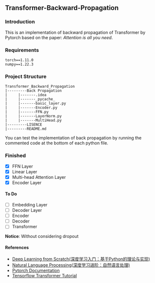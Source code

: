 ## Transformer-Backward-Propagation

### Introduction

This is an implementation of backward propagation of Transformer by Pytorch based on the paper: *Attention is all you need*.

### Requirements

```
torch==1.11.0
numpy==1.22.3
```

### Project Structure

```
Transformer_Backward_Propagation
|---------Back Propagation
|	  |-------.idea
|	  |-------_pycache_
|	  |-------basic_layer.py
|	  |-------Encoder.py
|	  |-------FFN.py
|	  |-------LayerNorm.py
|	  |-------MultiHead.py
|---------LISENCE
|---------README.md
```

You can test the implementation of back propagation by running the commented code at the bottom of each python file.

### Finished

- [x] FFN Layer
- [x] Linear Layer
- [x] Multi-head Attention Layer
- [x] Encoder Layer

#### To Do

- [ ] Embedding Layer
- [ ] Decoder Layer
- [ ] Encoder
- [ ] Decoder
- [ ] Transformer

**Notice**: Without considering dropout

#### References

- [Deep Learning from Scratch(深度学习入门：基于Python的理论与实现)](https://book.douban.com/subject/30270959/)
- [Natural Language Processing(深度学习进阶：自然语言处理)](https://book.douban.com/subject/35225413/)
- [Pytorch Documentation](https://pytorch.org/docs/stable/index.html)
- [Tensorflow Transformer Tutorial](https://tensorflow.google.cn/tutorials/text/transformer)

